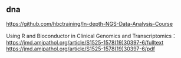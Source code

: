 ## dna
https://github.com/hbctraining/In-depth-NGS-Data-Analysis-Course

Using R and Bioconductor in Clinical Genomics and Transcriptomics：
https://jmd.amjpathol.org/article/S1525-1578(19)30397-6/fulltext
https://jmd.amjpathol.org/article/S1525-1578(19)30397-6/pdf
